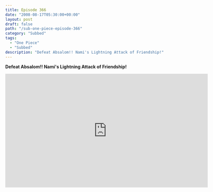 ```yaml
---
title: Episode 366
date: "2008-08-17T05:30:00+00:00"
layout: post
draft: false
path: "/sub-one-piece-episode-366"
category: "Subbed"
tags:
  - "One Piece"
  - "Subbed"
description: "Defeat Absalom!! Nami's Lightning Attack of Friendship!"
---
```


**Defeat Absalom!! Nami's Lightning Attack of Friendship!**

<iframe width="640" height="360" src="https://www.rapidvideo.com/e/FXV0NGV43K" frameborder="0" marginwidth=0 marginheight=0 scrolling=no allowfullscreen></iframe>

